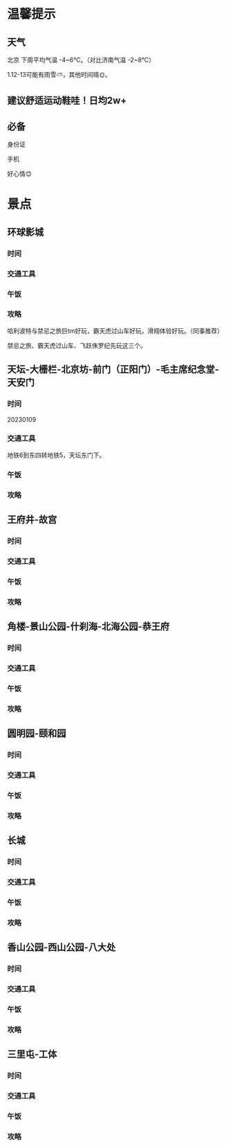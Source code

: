 # 温馨提示

## 天气

北京 下周平均气温   -4~6℃。（对比济南气温 -2~8℃）

1.12-13可能有雨雪⛅，其他时间晴🌞。

## 建议舒适运动鞋哇！日均2w+

## 必备

身份证

手机

好心情😊

# 景点

## 环球影城

### 时间

### 交通工具

### 午饭

### 攻略

哈利波特与禁忌之旅巨tm好玩，霸天虎过山车好玩，滑翔体验好玩。（同事推荐）

禁忌之旅、霸天虎过山车、飞跃侏罗纪先玩这三个。

## 天坛-大栅栏-北京坊-前门（正阳门）-毛主席纪念堂-天安门

### 时间

20230109

### 交通工具

地铁6到东四转地铁5，天坛东门下。

### 午饭



### 攻略

## 王府井-故宫

### 时间

### 交通工具

### 午饭

### 攻略

## 角楼-景山公园-什刹海-北海公园-恭王府

### 时间

### 交通工具

### 午饭

### 攻略

## 圆明园-颐和园

### 时间

### 交通工具

### 午饭

### 攻略

## 长城

### 时间

### 交通工具

### 午饭

### 攻略

## 香山公园-西山公园-八大处

### 时间

### 交通工具

### 午饭

### 攻略

## 三里屯-工体

### 时间

### 交通工具

### 午饭

### 攻略